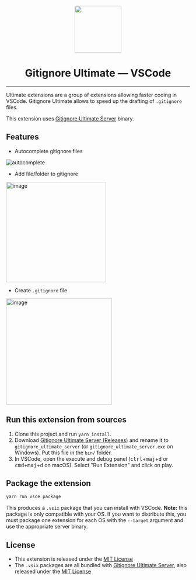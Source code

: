<p align="center">
    <img width="128" height="128" src="https://github.com/quentinguidee/gitignore-ultimate-server/raw/next/assets/gitignore-ultimate-icon-1024.png" />
</p>
<h1 align="center">Gitignore Ultimate — VSCode</h1>

---

Ultimate extensions are a group of extensions allowing faster coding in VSCode. Gitignore Ultimate allows to speed up the drafting of `.gitignore` files.

This extension uses [Gitignore Ultimate Server](https://github.com/quentinguidee/gitignore-ultimate-server) binary.

## Features

- Autocomplete gitignore files

![autocomplete](https://user-images.githubusercontent.com/12123721/113505778-4bad6600-9541-11eb-9f3e-a64c63983b95.gif)

- Add file/folder to gitignore

<img width="274" alt="image" src="https://user-images.githubusercontent.com/12123721/113505947-266d2780-9542-11eb-9139-c9676746b594.png">

- Create `.gitignore` file

<img width="290" alt="image" src="https://user-images.githubusercontent.com/12123721/113505935-148b8480-9542-11eb-9c27-2862e5af6092.png">

## Run this extension from sources

1. Clone this project and run `yarn install`.
2. Download [Gitignore Ultimate Server (Releases)](https://github.com/quentinguidee/gitignore-ultimate-server/releases) and rename it to `gitignore_ultimate_server` (or `gitignore_ultimate_server.exe` on Windows). Put this file in the `bin/` folder.
3. In VSCode, open the execute and debug panel (<kbd>ctrl</kbd>+<kbd>maj</kbd>+<kbd>d</kbd> or <kbd>cmd</kbd>+<kbd>maj</kbd>+<kbd>d</kbd> on macOS). Select "Run Extension" and click on play.

## Package the extension

```bash
yarn run vsce package
```

This produces a `.vsix` package that you can install with VSCode. **Note:** this package is only compatible with your OS. If you want to distribute this, you must package one extension for each OS with the `--target` argument and use the appropriate server binary.

## License

- This extension is released under the [MIT License](./LICENSE.md)
- The `.vsix` packages are all bundled with [Gitignore Ultimate Server](https://github.com/quentinguidee/gitignore-ultimate-server), also released under the [MIT License](https://github.com/quentinguidee/gitignore-ultimate-server/blob/next/LICENSE.md)
